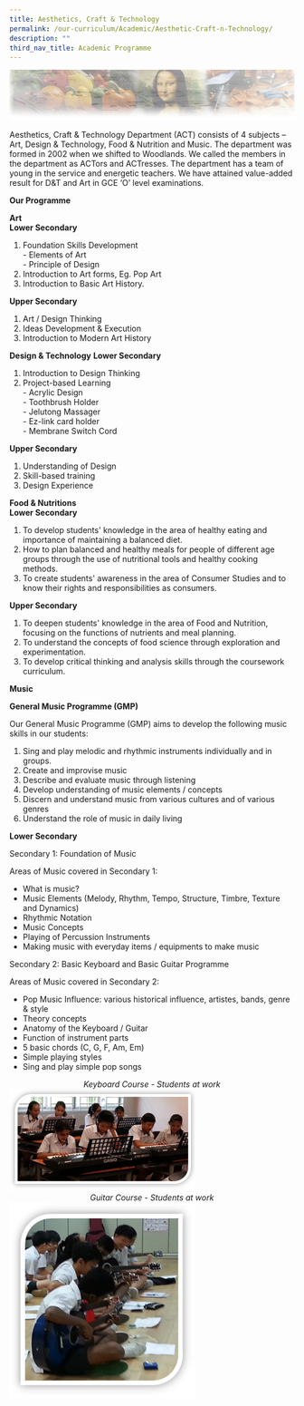 ```yaml
---
title: Aesthetics, Craft & Technology
permalink: /our-curriculum/Academic/Aesthetic-Craft-n-Technology/
description: ""
third_nav_title: Academic Programme
---
```

![](/images/artheader.jpeg)

<style type="text/css">
.tg  {border-collapse:collapse;border-spacing:0;}
.tg td{border-color:black;border-style:solid;border-width:1px;font-family:Arial, sans-serif;font-size:14px;
  overflow:hidden;padding:10px 5px;word-break:normal;}
.tg th{border-color:black;border-style:solid;border-width:1px;font-family:Arial, sans-serif;font-size:14px;
  font-weight:normal;overflow:hidden;padding:10px 5px;word-break:normal;}
.tg .tg-n4qt{background-color:#EAEAEA;color:#222;font-weight:bold;text-align:center;vertical-align:top}
.tg .tg-y7qa{background-color:#EAEAEA;color:#222;text-align:left;vertical-align:top}
.tg .tg-ii8k{background-color:#EAEAEA;color:#222;text-align:center;vertical-align:top}
.tg .tg-ku5w{background-color:#EAEAEA;color:#222;text-align:center;vertical-align:middle}
</style>

Aesthetics, Craft &amp; Technology Department (ACT) consists of 4 subjects – Art, Design &amp; Technology, Food &amp; Nutrition and Music. The department was formed in 2002 when we shifted to Woodlands. We called the members in the department as ACTors and ACTresses. The department has a team of young in the service and energetic teachers. We have attained value-added result for D&amp;T and Art in GCE ‘O’ level examinations.  
  

**Our Programme**  
  
**Art**  
**Lower Secondary**&nbsp;&nbsp;

1.  Foundation Skills Development  
    \- Elements of Art  
    \- Principle of Design
2.  Introduction to Art forms, Eg. Pop Art
3.  Introduction to Basic Art History.

**Upper Secondary**

1.  Art / Design Thinking
2.  Ideas Development &amp; Execution
3.  Introduction to Modern Art History

**Design &amp; Technology**
**Lower Secondary**

1.  Introduction to Design Thinking
2.  Project-based Learning  
    \- Acrylic Design  
    \- Toothbrush Holder  
    \- Jelutong Massager  
    \- Ez-link card holder  
    \- Membrane Switch Cord

**Upper Secondary**

1.  Understanding of Design
2.  Skill-based training
3.  Design Experience

**Food &amp; Nutritions**   
**Lower Secondary**

1.  To develop students' knowledge in the area of healthy eating and importance of maintaining a balanced diet.
2.  How to plan balanced and healthy meals for people of different age groups through the use of nutritional tools and healthy cooking methods.
3.  To create students' awareness in the area of Consumer Studies and to know their rights and responsibilities as consumers.

**Upper Secondary**

1.  To deepen students' knowledge in the area of Food and Nutrition, focusing on the functions of nutrients and meal planning.
2.  To understand the concepts of food science through exploration and experimentation.
3.  To develop critical thinking and analysis skills through the coursework curriculum.

**Music**

**General Music Programme (GMP)**

Our General Music Programme (GMP) aims to develop the following music skills in our students:

1.  Sing and play melodic and rhythmic instruments individually and in groups.
2.  Create and improvise music
3.  Describe and evaluate music through listening
4.  Develop understanding of music elements / concepts
5.  Discern and understand music from various cultures and of various genres
6.  Understand the role of music in daily living

**Lower Secondary**

Secondary 1: Foundation of Music

Areas of Music covered in Secondary 1:

*   What is music?
*   Music Elements (Melody, Rhythm, Tempo, Structure, Timbre, Texture and Dynamics)
*   Rhythmic Notation
*   Music Concepts
*   Playing of Percussion Instruments
*   Making music with everyday items / equipments to make music

Secondary 2: Basic Keyboard and Basic Guitar Programme

Areas of Music covered in Secondary 2:

*   Pop Music Influence: various historical influence, artistes, bands, genre &amp; style
*   Theory concepts
*   Anatomy of the Keyboard / Guitar
*   Function of instrument parts
*   5 basic chords (C, G, F, Am, Em)
*   Simple playing styles
*   Sing and play simple pop songs


<center><em>Keyboard Course - Students at work</em></center>

<img src="/images/picture1.png" style="width:65%">


<center><em>Guitar Course - Students at work</em></center>

<img src="/images/picture2.png" style="width:65%">